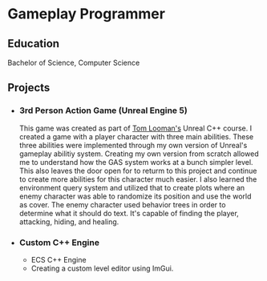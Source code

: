 # Gameplay Programmer

## Education
Bachelor of Science, Computer Science

## Projects
- ### 3rd Person Action Game (Unreal Engine 5)
  This game was created as part of [Tom Looman's](https://www.tomlooman.com/) Unreal C++ course. I created a game with a player character with three main abilities. These three abilities were implemented through my own version of Unreal's gameplay abilitiy system. Creating my own version from scratch allowed me to understand how the GAS system works at a bunch simpler level. This also leaves the door open for to returm to this project and continue to create more abilities for this character much easier. I also learned the environment query system and utilized that to create plots where an enemy character was able to randomize its position and use the world as cover. The enemy character used behavior trees in order to determine what it should do text. It's capable of finding the player, attacking, hiding, and healing. 

- ### Custom C++ Engine
  - ECS C++ Engine
  - Creating a custom level editor using ImGui.
